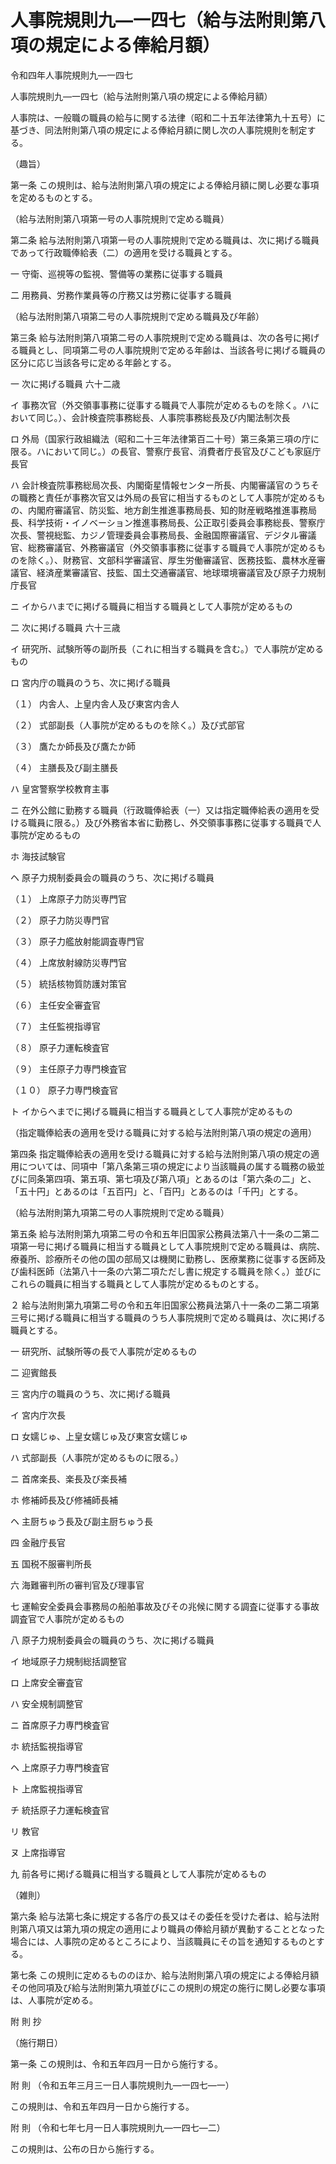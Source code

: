 # 人事院規則九―一四七（給与法附則第八項の規定による俸給月額）

令和四年人事院規則九―一四七

人事院規則九―一四七（給与法附則第八項の規定による俸給月額）

人事院は、一般職の職員の給与に関する法律（昭和二十五年法律第九十五号）に基づき、同法附則第八項の規定による俸給月額に関し次の人事院規則を制定する。

（趣旨）

第一条 この規則は、給与法附則第八項の規定による俸給月額に関し必要な事項を定めるものとする。

（給与法附則第八項第一号の人事院規則で定める職員）

第二条 給与法附則第八項第一号の人事院規則で定める職員は、次に掲げる職員であって行政職俸給表（二）の適用を受ける職員とする。

一 守衛、巡視等の監視、警備等の業務に従事する職員

二 用務員、労務作業員等の庁務又は労務に従事する職員

（給与法附則第八項第二号の人事院規則で定める職員及び年齢）

第三条 給与法附則第八項第二号の人事院規則で定める職員は、次の各号に掲げる職員とし、同項第二号の人事院規則で定める年齢は、当該各号に掲げる職員の区分に応じ当該各号に定める年齢とする。

一 次に掲げる職員 六十二歳

イ 事務次官（外交領事事務に従事する職員で人事院が定めるものを除く。ハにおいて同じ。）、会計検査院事務総長、人事院事務総長及び内閣法制次長

ロ 外局（国家行政組織法（昭和二十三年法律第百二十号）第三条第三項の庁に限る。ハにおいて同じ。）の長官、警察庁長官、消費者庁長官及びこども家庭庁長官

ハ 会計検査院事務総局次長、内閣衛星情報センター所長、内閣審議官のうちその職務と責任が事務次官又は外局の長官に相当するものとして人事院が定めるもの、内閣府審議官、防災監、地方創生推進事務局長、知的財産戦略推進事務局長、科学技術・イノベーション推進事務局長、公正取引委員会事務総長、警察庁次長、警視総監、カジノ管理委員会事務局長、金融国際審議官、デジタル審議官、総務審議官、外務審議官（外交領事事務に従事する職員で人事院が定めるものを除く。）、財務官、文部科学審議官、厚生労働審議官、医務技監、農林水産審議官、経済産業審議官、技監、国土交通審議官、地球環境審議官及び原子力規制庁長官

ニ イからハまでに掲げる職員に相当する職員として人事院が定めるもの

二 次に掲げる職員 六十三歳

イ 研究所、試験所等の副所長（これに相当する職員を含む。）で人事院が定めるもの

ロ 宮内庁の職員のうち、次に掲げる職員

（１） 内舎人、上皇内舎人及び東宮内舎人

（２） 式部副長（人事院が定めるものを除く。）及び式部官

（３） 鷹たか師長及び鷹たか師

（４） 主膳長及び副主膳長

ハ 皇宮警察学校教育主事

ニ 在外公館に勤務する職員（行政職俸給表（一）又は指定職俸給表の適用を受ける職員に限る。）及び外務省本省に勤務し、外交領事事務に従事する職員で人事院が定めるもの

ホ 海技試験官

ヘ 原子力規制委員会の職員のうち、次に掲げる職員

（１） 上席原子力防災専門官

（２） 原子力防災専門官

（３） 原子力艦放射能調査専門官

（４） 上席放射線防災専門官

（５） 統括核物質防護対策官

（６） 主任安全審査官

（７） 主任監視指導官

（８） 原子力運転検査官

（９） 主任原子力専門検査官

（１０） 原子力専門検査官

ト イからヘまでに掲げる職員に相当する職員として人事院が定めるもの

（指定職俸給表の適用を受ける職員に対する給与法附則第八項の規定の適用）

第四条 指定職俸給表の適用を受ける職員に対する給与法附則第八項の規定の適用については、同項中「第八条第三項の規定により当該職員の属する職務の級並びに同条第四項、第五項、第七項及び第八項」とあるのは「第六条の二」と、「五十円」とあるのは「五百円」と、「百円」とあるのは「千円」とする。

（給与法附則第九項第二号の人事院規則で定める職員）

第五条 給与法附則第九項第二号の令和五年旧国家公務員法第八十一条の二第二項第一号に掲げる職員に相当する職員として人事院規則で定める職員は、病院、療養所、診療所その他の国の部局又は機関に勤務し、医療業務に従事する医師及び歯科医師（法第八十一条の六第二項ただし書に規定する職員を除く。）並びにこれらの職員に相当する職員として人事院が定めるものとする。

２ 給与法附則第九項第二号の令和五年旧国家公務員法第八十一条の二第二項第三号に掲げる職員に相当する職員のうち人事院規則で定める職員は、次に掲げる職員とする。

一 研究所、試験所等の長で人事院が定めるもの

二 迎賓館長

三 宮内庁の職員のうち、次に掲げる職員

イ 宮内庁次長

ロ 女嬬じゅ、上皇女嬬じゅ及び東宮女嬬じゅ

ハ 式部副長（人事院が定めるものに限る。）

ニ 首席楽長、楽長及び楽長補

ホ 修補師長及び修補師長補

ヘ 主厨ちゅう長及び副主厨ちゅう長

四 金融庁長官

五 国税不服審判所長

六 海難審判所の審判官及び理事官

七 運輸安全委員会事務局の船舶事故及びその兆候に関する調査に従事する事故調査官で人事院が定めるもの

八 原子力規制委員会の職員のうち、次に掲げる職員

イ 地域原子力規制総括調整官

ロ 上席安全審査官

ハ 安全規制調整官

ニ 首席原子力専門検査官

ホ 統括監視指導官

ヘ 上席原子力専門検査官

ト 上席監視指導官

チ 統括原子力運転検査官

リ 教官

ヌ 上席指導官

九 前各号に掲げる職員に相当する職員として人事院が定めるもの

（雑則）

第六条 給与法第七条に規定する各庁の長又はその委任を受けた者は、給与法附則第八項又は第九項の規定の適用により職員の俸給月額が異動することとなった場合には、人事院の定めるところにより、当該職員にその旨を通知するものとする。

第七条 この規則に定めるもののほか、給与法附則第八項の規定による俸給月額その他同項及び給与法附則第九項並びにこの規則の規定の施行に関し必要な事項は、人事院が定める。

附 則 抄

（施行期日）

第一条 この規則は、令和五年四月一日から施行する。

附 則 （令和五年三月三一日人事院規則九―一四七―一）

この規則は、令和五年四月一日から施行する。

附 則 （令和七年七月一日人事院規則九―一四七―二）

この規則は、公布の日から施行する。
